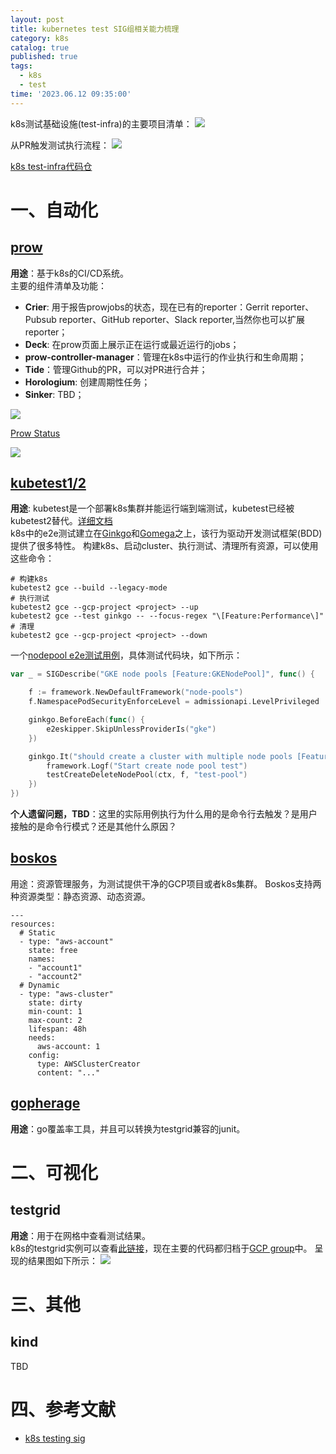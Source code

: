 ```yaml
---
layout: post
title: kubernetes test SIG组相关能力梳理
category: k8s
catalog: true
published: true
tags:
  - k8s
  - test
time: '2023.06.12 09:35:00'
---
```

k8s测试基础设施(test-infra)的主要项目清单：
![]({{site.baseurl}}/img/2023/Q2/20230612-k8s-test-infra.png)

从PR触发测试执行流程：
![]({{site.baseurl}}/img/2023/Q2/20230612-test-infra工作流.png)

[k8s test-infra代码仓](https://github.com/kubernetes/test-infra)

# 一、自动化
## [prow](https://github.com/kubernetes/test-infra/tree/master/prow)
**用途**：基于k8s的CI/CD系统。  
主要的组件清单及功能：
- **Crier**: 用于报告prowjobs的状态，现在已有的reporter：Gerrit reporter、Pubsub reporter、GitHub reporter、Slack reporter,当然你也可以扩展reporter；
- **Deck**: 在prow页面上展示正在运行或最近运行的jobs；
- **prow-controller-manager**：管理在k8s中运行的作业执行和生命周期；
- **Tide**：管理Github的PR，可以对PR进行合并；
- **Horologium**: 创建周期性任务；
- **Sinker**: TBD；

![]({{site.baseurl}}/img/2023/Q2/20230612-prow-architecture.png)

[Prow Status](https://prow.k8s.io/)

![]({{site.baseurl}}/img/2023/Q2/20230612-prow-status.png)

## [kubetest1/2](https://github.com/kubernetes-sigs/kubetest2)
**用途**: kubetest是一个部署k8s集群并能运行端到端测试，kubetest已经被kubetest2替代。[详细文档](https://github.com/kubernetes/community/blob/master/contributors/devel/sig-testing/e2e-tests.md)  
k8s中的e2e测试建立在[Ginkgo](https://onsi.github.io/ginkgo)和[Gomega](https://onsi.github.io/gomega)之上，该行为驱动开发测试框架(BDD)提供了很多特性。
构建k8s、启动cluster、执行测试、清理所有资源，可以使用这些命令：
```shell
# 构建k8s
kubetest2 gce --build --legacy-mode
# 执行测试
kubetest2 gce --gcp-project <project> --up
kubetest2 gce --test ginkgo -- --focus-regex "\[Feature:Performance\]"
# 清理
kubetest2 gce --gcp-project <project> --down
```
一个[nodepool e2e测试用例](https://github.com/kubernetes/kubernetes/blob/master/test/e2e/cloud/gcp/gke_node_pools.go)，具体测试代码块，如下所示：
```go
var _ = SIGDescribe("GKE node pools [Feature:GKENodePool]", func() {

	f := framework.NewDefaultFramework("node-pools")
	f.NamespacePodSecurityEnforceLevel = admissionapi.LevelPrivileged

	ginkgo.BeforeEach(func() {
		e2eskipper.SkipUnlessProviderIs("gke")
	})

	ginkgo.It("should create a cluster with multiple node pools [Feature:GKENodePool]", func(ctx context.Context) {
		framework.Logf("Start create node pool test")
		testCreateDeleteNodePool(ctx, f, "test-pool")
	})
})
```
**个人遗留问题，TBD**：这里的实际用例执行为什么用的是命令行去触发？是用户接触的是命令行模式？还是其他什么原因？

## [boskos](https://github.com/kubernetes-sigs/boskos)
用途：资源管理服务，为测试提供干净的GCP项目或者k8s集群。
Boskos支持两种资源类型：静态资源、动态资源。
```shell
---
resources:
  # Static
  - type: "aws-account"
    state: free
    names:
    - "account1"
    - "account2"
  # Dynamic
  - type: "aws-cluster"
    state: dirty
    min-count: 1
    max-count: 2
    lifespan: 48h
    needs:
      aws-account: 1
    config:
      type: AWSClusterCreator
      content: "..."
```

## [gopherage](https://github.com/kubernetes/test-infra/tree/master/gopherage)
**用途**：go覆盖率工具，并且可以转换为testgrid兼容的junit。

# 二、可视化
## testgrid
**用途**：用于在网格中查看测试结果。  
k8s的testgrid实例可以查看[此链接](https://testgrid.k8s.io)，现在主要的代码都归档于[GCP group](https://github.com/GoogleCloudPlatform/testgrid)中。
呈现的结果图如下所示：
![]({{site.baseurl}}/img/2023/Q2/20230612-testgrid.png)

# 三、其他
## kind
TBD

# 四、参考文献
- [k8s testing sig](https://github.com/kubernetes/community/blob/master/sig-testing/README.md)
